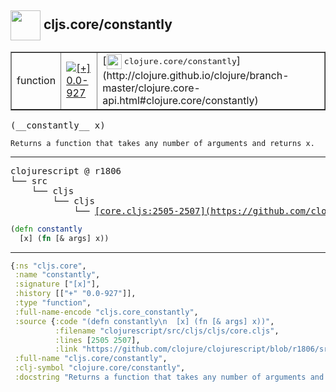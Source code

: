 ## <img width="48px" valign="middle" src="http://i.imgur.com/Hi20huC.png"> cljs.core/constantly

 <table border="1">
<tr>
<td>function</td>
<td><a href="https://github.com/cljsinfo/api-refs/tree/0.0-927"><img valign="middle" alt="[+] 0.0-927" src="https://img.shields.io/badge/+-0.0--927-lightgrey.svg"></a> </td>
<td>
[<img height="24px" valign="middle" src="http://i.imgur.com/1GjPKvB.png"> <samp>clojure.core/constantly</samp>](http://clojure.github.io/clojure/branch-master/clojure.core-api.html#clojure.core/constantly)
</td>
</tr>
</table>

 <samp>
(__constantly__ x)<br>
</samp>

```
Returns a function that takes any number of arguments and returns x.
```

---

 <pre>
clojurescript @ r1806
└── src
    └── cljs
        └── cljs
            └── <ins>[core.cljs:2505-2507](https://github.com/clojure/clojurescript/blob/r1806/src/cljs/cljs/core.cljs#L2505-L2507)</ins>
</pre>

```clj
(defn constantly
  [x] (fn [& args] x))
```


---

```clj
{:ns "cljs.core",
 :name "constantly",
 :signature ["[x]"],
 :history [["+" "0.0-927"]],
 :type "function",
 :full-name-encode "cljs.core_constantly",
 :source {:code "(defn constantly\n  [x] (fn [& args] x))",
          :filename "clojurescript/src/cljs/cljs/core.cljs",
          :lines [2505 2507],
          :link "https://github.com/clojure/clojurescript/blob/r1806/src/cljs/cljs/core.cljs#L2505-L2507"},
 :full-name "cljs.core/constantly",
 :clj-symbol "clojure.core/constantly",
 :docstring "Returns a function that takes any number of arguments and returns x."}

```
